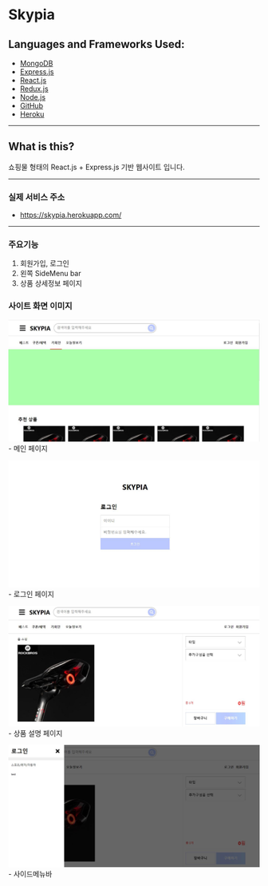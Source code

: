 # Skypia

## Languages and Frameworks Used:

- [MongoDB](https://www.mongodb.com/)
- [Express.js](https://expressjs.com/)
- [React.js](https://reactjs.org/)
- [Redux.js](https://redux.js.org/)
- [Node.js](https://nodejs.org/en/)
- [GitHub](https://github.com/)
- [Heroku](https://www.heroku.com/)

---

## What is this?

쇼핑물 형태의 React.js + Express.js 기반 웹사이트 입니다.

---

### 실제 서비스 주소

- https://skypia.herokuapp.com/

---

### 주요기능

1.  회원가입, 로그인
2.  왼쪽 SideMenu bar
3.  상품 상세정보 페이지

### 사이트 화면 이미지

![mainpage](./githubImg/skypia_mainpage.JPG) - 메인 페이지

![loginpage](./githubImg/skypia_loginpage.JPG) - 로그인 페이지

![productDetail](./githubImg/skypia_productDetailpage.JPG) - 상품 설명 페이지

![sideMenubar](./githubImg/skypia_sidemenubar.JPG) - 사이드메뉴바
